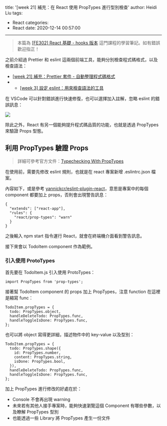 title: '[week 21] 補充：在 React 使用 PropTypes 進行型別檢查'
author: Heidi Liu
tags:
  - React
categories:
  - React
date: 2020-12-14 00:57:00
---
> 本篇為 [[FE302] React 基礎 - hooks 版本](https://lidemy.com/p/fe302-react-hooks) 這門課程的學習筆記。如有錯誤歡迎指正！

之前介紹過 Prettier 和 eslint 這兩個前端工具，能夠分別檢查程式碼格式，以及檢查語法：
<!--more-->
- [[week 21] 補充：Prettier 套件 - 自動整理程式碼格式](https://hackmd.io/@Heidi-Liu/note-prettier)
- - [[week 3] 設定 eslint：用來檢查語法的工具](https://hackmd.io/@Heidi-Liu/note-eslint)

在 VSCode 可以針對錯誤進行快速修復，也可以選擇加入註解，忽略 eslint 的錯誤訊息：

![](https://i.imgur.com/NPyX5Mj.png)

除此之外，React 有另一個能夠提升程式碼品質的功能，也就是透過 PropTypes 來驗證 Props 型態。

## 利用 PropTypes 驗證 Props

> 詳細可參考官方文件：[Typechecking With PropTypes](https://zh-hant.reactjs.org/docs/typechecking-with-proptypes.html)

在使用前，需要先修改 eslint 規則，也就是在 react 專案新增 .eslintrc.json 檔案。


內容如下，或是參考 [yannickcr/eslint-plugin-react](https://github.com/yannickcr/eslint-plugin-react)，意思是專案中的每個 component 都要加上 props，否則會出現警告訊息：

```json=
{
  "extends": ["react-app"],
  "rules": {
    "react/prop-types": "warn"
  }
}
```

之後輸入 npm start 指令運行 React，就會在終端機介面看到警告訊息。

接下來會以 TodoItem component 作為範例。

### 引入使用 ProtoTypes

首先要在 TodoItem.js 引入使用 ProtoTypes：

```javascript=
import PropTypes from 'prop-types';
```

接著幫 TodoItem component 的 props 加上 PropTypes，注意 function 在這裡是縮寫 func：

```javascript=
TodoItem.propTypes = {
  todo: PropTypes.object,
  handleDeleteTodo: PropTypes.func,
  handleToggleIsDone: PropTypes.func,
};
```

也可以將 object 寫得更詳細，描述物件中的 key-value 以及型別：

```javascript=
TodoItem.propTypes = {
  todo: PropTypes.shape({
    id: PropTypes.number,
    content: PropTypes.string,
    isDone: PropTypes.bool,
  }),
  handleDeleteTodo: PropTypes.func,
  handleToggleIsDone: PropTypes.func,
};

```

加上 PropTypes 進行修改的好處在於：

- Console 不會再出現 warning
- 未來若有其他人接手專案時，能夠快速瀏覽這個 Component 有哪些參數，以及瞭解 PropTypes 型別
- 也能透過一些 Library 將 PropTypes 產生一份文件
